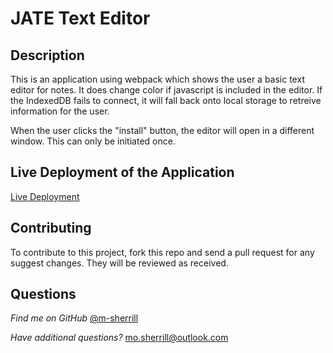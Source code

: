 # JATE Text Editor
  
## Description

This is an application using webpack which shows the user a basic text editor for notes. It does change color if javascript is included in the editor. If the IndexedDB fails to connect, it will fall back onto local storage to retreive information for the user. 

When the user clicks the "install" button, the editor will open in a different window. This can only be initiated once. 

## Live Deployment of the Application

[Live Deployment](https://msherrill-texteditor.herokuapp.com/)

## Contributing
  
To contribute to this project, fork this repo and send a pull request for any suggest changes. They will be reviewed as received.
      
## Questions

*Find me on GitHub* [@m-sherrill](https://github.com/m-sherrill)

*Have additional questions?* mo.sherrill@outlook.com
